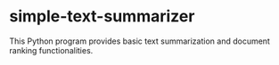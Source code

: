 # simple-text-summarizer
This Python program provides basic text summarization and document ranking functionalities.
